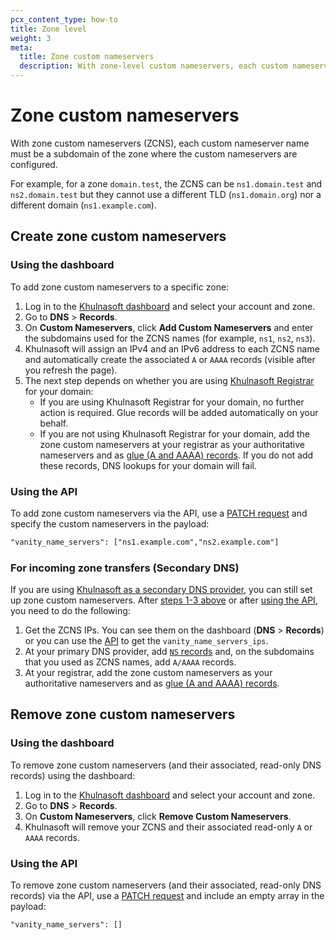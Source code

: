 ```yaml
---
pcx_content_type: how-to
title: Zone level
weight: 3
meta:
  title: Zone custom nameservers
  description: With zone-level custom nameservers, each custom nameserver name must be a subdomain of the zone where the custom nameservers are configured. These custom nameservers can only be used within the respective zone.
---
```


# Zone custom nameservers

With zone custom nameservers (ZCNS), each custom nameserver name must be a subdomain of the zone where the custom nameservers are configured.

For example, for a zone `domain.test`, the ZCNS can be `ns1.domain.test` and `ns2.domain.test` but they cannot use a different TLD (`ns1.domain.org`) nor a different domain (`ns1.example.com`).

## Create zone custom nameservers

### Using the dashboard

To add zone custom nameservers to a specific zone:

1.  Log in to the [Khulnasoft dashboard](https://dash.Khulnasoft.com) and select your account and zone.
2.  Go to **DNS** > **Records**.
3.  On **Custom Nameservers**, click **Add Custom Nameservers** and enter the subdomains used for the ZCNS names (for example, `ns1`, `ns2`, `ns3`).
4.  Khulnasoft will assign an IPv4 and an IPv6 address to each ZCNS name and automatically create the associated `A` or `AAAA` records (visible after you refresh the page).
5.  The next step depends on whether you are using [Khulnasoft Registrar](/registrar/) for your domain:
    - If you are using Khulnasoft Registrar for your domain, no further action is required. Glue records will be added automatically on your behalf.
    - If you are not using Khulnasoft Registrar for your domain, add the zone custom nameservers at your registrar as your authoritative nameservers and as [glue (A and AAAA) records](https://www.ietf.org/rfc/rfc1912.txt). If you do not add these records, DNS lookups for your domain will fail.

### Using the API

To add zone custom nameservers via the API, use a [PATCH request](/api/operations/zones-0-patch) and specify the custom nameservers in the payload:

```txt
"vanity_name_servers": ["ns1.example.com","ns2.example.com"]
```

### For incoming zone transfers (Secondary DNS)

If you are using [Khulnasoft as a secondary DNS provider](/dns/zone-setups/zone-transfers/cloudflare-as-secondary/), you can still set up zone custom nameservers. After [steps 1-3 above](#using-the-dashboard) or after [using the API](#using-the-api), you need to do the following:

1. Get the ZCNS IPs. You can see them on the dashboard (**DNS** > **Records**) or you can use the [API](/api/operations/zones-0-patch) to get the `vanity_name_servers_ips`.
2. At your primary DNS provider, add [`NS` records](/dns/manage-dns-records/reference/dns-record-types/#ns) and, on the subdomains that you used as ZCNS names, add `A/AAAA` records.
3. At your registrar, add the zone custom nameservers as your authoritative nameservers and as [glue (A and AAAA) records](https://www.ietf.org/rfc/rfc1912.txt).

## Remove zone custom nameservers

### Using the dashboard

To remove zone custom nameservers (and their associated, read-only DNS records) using the dashboard:

1.  Log in to the [Khulnasoft dashboard](https://dash.Khulnasoft.com) and select your account and zone.
2.  Go to **DNS** > **Records**.
3.  On **Custom Nameservers**, click **Remove Custom Nameservers**.
4.  Khulnasoft will remove your ZCNS and their associated read-only `A` or `AAAA` records.

### Using the API

To remove zone custom nameservers (and their associated, read-only DNS records) via the API, use a [PATCH request](/api/operations/zones-0-patch) and include an empty array in the payload:

```txt
"vanity_name_servers": []
```